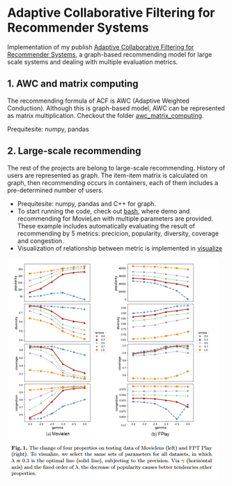 # Adaptive Collaborative Filtering for Recommender Systems

Implementation of my publish [Adaptive Collaborative Filtering for Recommender Systems](https://doi.org/10.1007/978-3-030-23182-8_9), a graph-based recommending model for large scale systems and dealing with multiple evaluation metrics.

## 1. AWC and matrix computing

The recommending formula of ACF is AWC (Adaptive Weighted Conduction). Although this is graph-based model, AWC can be represented as matrix multiplication. Checkout the folder [awc_matrix_computing](/awc_matrix_computing).

Prequitesite: numpy, pandas

## 2. Large-scale recommending

The rest of the projects are belong to large-scale recommending. History of users are represented as graph. The item-item matrix is calculated on graph, then recommending occurs in containers, each of them includes a pre-determined number of users.  

+ Prequitesite: numpy, pandas and C++ for graph.
+ To start running the code, check out [bash](/bash), where demo and recommending for MovieLen with multiple parameters are provided. These example includes automatically evaluating the result of recommending by 5 metrics: precicion, popularity, diversity, coverage and congestion.
+ Visualization of relationship between metric is implemented in [visualize](/visualize)

![visualize/metric_relationship.png](visualize/metric_relationship.png)

